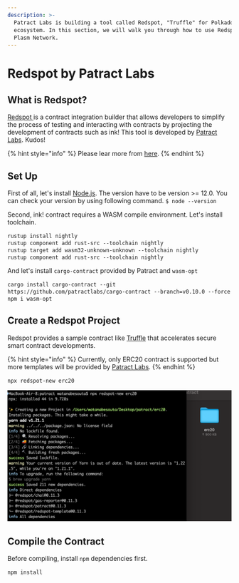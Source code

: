 ```yaml
---
description: >-
  Patract Labs is building a tool called Redspot, "Truffle" for Polkadot
  ecosystem. In this section, we will walk you through how to use Redspot on
  Plasm Network.
---
```


# Redspot by Patract Labs

## What is Redspot?

[Redspot ](https://docs.patract.io/en/redspot/introduction.html)is a contract integration builder that allows developers to simplify the process of testing and interacting with contracts by projecting the development of contracts such as ink! This tool is developed by [Patract Labs](https://patract.io/products). Kudos!

{% hint style="info" %}
Please lear more from [here](https://docs.patract.io/en/redspot/introduction.html).
{% endhint %}

## Set Up

First of all, let's install [Node.js](https://nodejs.org/). The version have to be version &gt;= 12.0. You can check your version by using following command. `$ node --version`

Second, ink! contract requires a WASM compile environment. Let's install toolchain.

```text
rustup install nightly
rustup component add rust-src --toolchain nightly
rustup target add wasm32-unknown-unknown --toolchain nightly
rustup component add rust-src --toolchain nightly
```

And let's install `cargo-contract` provided by Patract  and `wasm-opt`

```text
cargo install cargo-contract --git https://github.com/patractlabs/cargo-contract --branch=v0.10.0 --force
npm i wasm-opt
```

## Create a Redspot Project

Redspot provides a sample contract like [Truffle](https://www.trufflesuite.com/) that accelerates secure smart contract developments.  

{% hint style="info" %}
Currently, only ERC20 contract is supported but more templates will be provided by [Patract Labs](https://patract.io/). 
{% endhint %}

```text
npx redspot-new erc20
```

![](../../../.gitbook/assets/screen-shot-2021-04-16-at-17.55.07.png)

## Compile the Contract

Before compiling, install `npm` dependencies first.

```text
npm install
```



